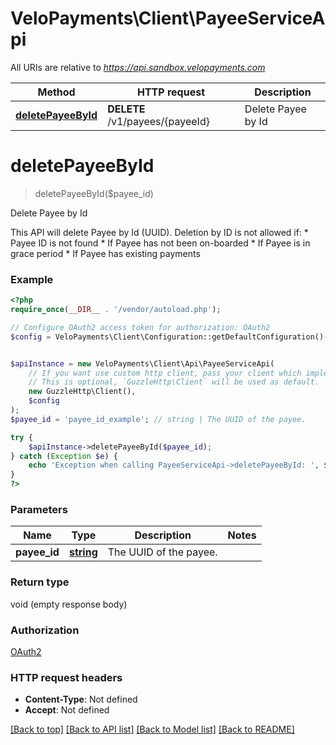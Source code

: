 # VeloPayments\Client\PayeeServiceApi

All URIs are relative to *https://api.sandbox.velopayments.com*

Method | HTTP request | Description
------------- | ------------- | -------------
[**deletePayeeById**](PayeeServiceApi.md#deletePayeeById) | **DELETE** /v1/payees/{payeeId} | Delete Payee by Id


# **deletePayeeById**
> deletePayeeById($payee_id)

Delete Payee by Id

This API will delete Payee by Id (UUID). Deletion by ID is not allowed if: * Payee ID is not found * If Payee has not been on-boarded * If Payee is in grace period * If Payee has existing payments

### Example
```php
<?php
require_once(__DIR__ . '/vendor/autoload.php');

// Configure OAuth2 access token for authorization: OAuth2
$config = VeloPayments\Client\Configuration::getDefaultConfiguration()->setAccessToken('YOUR_ACCESS_TOKEN');


$apiInstance = new VeloPayments\Client\Api\PayeeServiceApi(
    // If you want use custom http client, pass your client which implements `GuzzleHttp\ClientInterface`.
    // This is optional, `GuzzleHttp\Client` will be used as default.
    new GuzzleHttp\Client(),
    $config
);
$payee_id = 'payee_id_example'; // string | The UUID of the payee.

try {
    $apiInstance->deletePayeeById($payee_id);
} catch (Exception $e) {
    echo 'Exception when calling PayeeServiceApi->deletePayeeById: ', $e->getMessage(), PHP_EOL;
}
?>
```

### Parameters

Name | Type | Description  | Notes
------------- | ------------- | ------------- | -------------
 **payee_id** | [**string**](../Model/.md)| The UUID of the payee. |

### Return type

void (empty response body)

### Authorization

[OAuth2](../../README.md#OAuth2)

### HTTP request headers

 - **Content-Type**: Not defined
 - **Accept**: Not defined

[[Back to top]](#) [[Back to API list]](../../README.md#documentation-for-api-endpoints) [[Back to Model list]](../../README.md#documentation-for-models) [[Back to README]](../../README.md)

